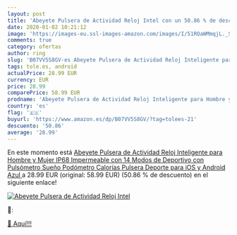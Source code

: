 ```yaml
---
layout: post
title: 'Abeyete Pulsera de Actividad Reloj Intel con un 50.86 % de descuento'
date: 2020-01-02 10:21:12
image: 'https://images-eu.ssl-images-amazon.com/images/I/51ROaWMmqjL._SL200_.jpg'
comments: true
category: ofertas
author: ring
slug: 'B07VV5S8GV-es Abeyete Pulsera de Actividad Reloj Inteligente para Hombre...'
tags: tole.es, android
actualPrice: 28.99 EUR
currency: EUR
price: 28.99
comparePrice: 58.99 EUR
prodname: 'Abeyete Pulsera de Actividad Reloj Inteligente para Hombre y Mujer IP68 Impermeable con 14 Modos de Deportivo con Pulsómetro Sueño Podómetro Calorías Pulsera Deporte para iOS y Android Azul '
country: 'es'
flag: '🇪🇸'
buyurl: 'https://www.amazon.es/dp/B07VV5S8GV/?tag=tolees-21'
descuento: '50.86'
average: '28.99'
---
```


En este momento está [Abeyete Pulsera de Actividad Reloj Inteligente para Hombre y Mujer IP68 Impermeable con 14 Modos de Deportivo con Pulsómetro Sueño Podómetro Calorías Pulsera Deporte para iOS y Android Azul ](https://www.amazon.es/dp/B07VV5S8GV/?tag=tolees-21) a 28.99 EUR (original: 58.99 EUR) (50.86 %  de descuento) en el siguiente enlace!

[![Abeyete Pulsera de Actividad Reloj Intel](https://images-eu.ssl-images-amazon.com/images/I/51ROaWMmqjL._SL200_.jpg)](https://www.amazon.es/dp/B07VV5S8GV/?tag=tolees-21)

🔎:


[🛒 Aquí!!!](https://www.amazon.es/dp/B07VV5S8GV/?tag=tolees-21)
